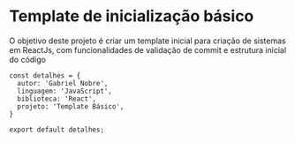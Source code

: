 # Template de inicialização básico

O objetivo deste projeto é criar um template inicial para criação de sistemas em ReactJs, 
com funcionalidades de validação de commit e estrutura inicial do código

```
const detalhes = {
  autor: 'Gabriel Nobre',
  linguagem: 'JavaScript',
  biblioteca: 'React',
  projeto: 'Template Básico',
}

export default detalhes;
```
